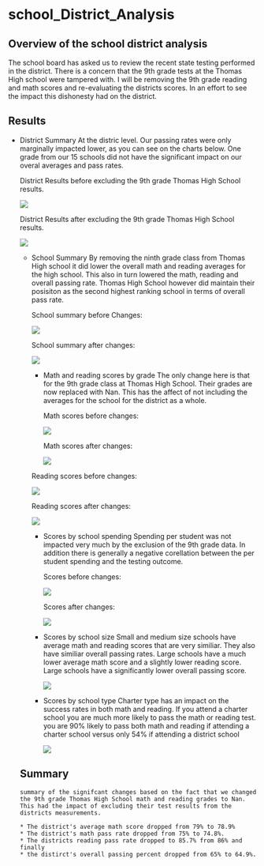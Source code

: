 # school_District_Analysis

## Overview of the school district analysis
  The school board has asked us to review the recent state testing performed in the district. There is a concern that the 9th grade tests at the Thomas High school were 
  tampered with. I will be removing the 9th grade reading and math scores and re-evaluating the districts scores. In an effort to see the impact this dishonesty had on 
  the district.
  
  ## Results
  
  * District Summary
    At the distric level. Our passing rates were only marginally impacted lower, as you can see on the charts below. One grade from our 15 schools did not have the 
    significant impact on our overal averages and pass rates.
    
    District Results before excluding the 9th grade Thomas High School results.
    
     ![](https://github.com/tomstowell99/school_District_Analysis/blob/main/Resources/Original%20Dist%20Summary.png)
     
     District Results after excluding the 9th grade Thomas High School results.
     
     ![](https://github.com/tomstowell99/school_District_Analysis/blob/main/Resources/Revised%20Dist%20Summary.png)
     
     * School Summary 
        By removing the ninth grade class from Thomas High school it did lower the overall math and reading averages for the high school. This also in turn lowered the 
        math, reading and overall passing rate. Thomas High School however did maintain their posisiton as the second highest ranking school in terms of overall pass
        rate.
        
        School summary before Changes:
        
        ![](https://github.com/tomstowell99/school_District_Analysis/blob/main/Resources/Original%20top5.png)
        
        School summary after changes:
     
        ![](https://github.com/tomstowell99/school_District_Analysis/blob/main/Resources/Revised%20top5.png)
        
        
        * Math and reading scores by grade
          The only change here is that for the 9th grade class at Thomas High School. Their grades are now replaced with Nan.
           This has the affect of not including the averages for the school for the district as a whole.
        
          Math scores before changes:
          
          ![](https://github.com/tomstowell99/school_District_Analysis/blob/main/Resources/Original%20Math%20by%20grade.png)
          
          Math scores after changes:
          
          ![](https://github.com/tomstowell99/school_District_Analysis/blob/main/Resources/Revised%20Math%20by%20grade.png)
         
         Reading scores before changes:
         
          ![](https://github.com/tomstowell99/school_District_Analysis/blob/main/Resources/original%20Reading%20by%20Grade.png)
          
         Reading scores after changes:
         
          ![](https://github.com/tomstowell99/school_District_Analysis/blob/main/Resources/Revised%20Reading%20by%20Grade.png) 
          
          
        * Scores by school spending
          Spending per student was not impacted very much by the exclusion of the 9th grade data. In addition there is generally a negative corellation
          between the per student spending and the testing outcome. 
               
          Scores before changes:
          
          ![](https://github.com/tomstowell99/school_District_Analysis/blob/main/Resources/Original%20scores%20by%20per%20student%20spending.png)
          
          Scores after changes:
          
          ![](https://github.com/tomstowell99/school_District_Analysis/blob/main/Resources/revised%20scores%20by%20per%20student%20spending.png)
          
        * Scores by school size
          Small and medium size schools have average math and reading scores that are very similiar. They also have similiar overall passing rates.
          Large schools have a much lower average math score and a slightly lower reading score. Large schools have a significantly lower overall passing 
          score.

          ![](https://github.com/tomstowell99/school_District_Analysis/blob/main/Resources/original%20size.png)
                         
         
        * Scores by school type
          Charter type has an impact on the success rates in both math and reading. If you attend a charter school you are much more likely to pass the math or 
          reading test. you are 90% likely to pass both math and reading if attending a charter school versus only 54% if attending a district school
        
          ![](https://github.com/tomstowell99/school_District_Analysis/blob/main/Resources/revised%20by%20charter%20type.png)
          
     ## Summary
        summary of the signifcant changes based on the fact that we changed the 9th grade Thomas High School math and reading grades to Nan.
        This had the impact of excluding their test results from the districts measurements.
        
        * The district's average math score dropped from 79% to 78.9%
        * The district's math pass rate dropped from 75% to 74.8%. 
        * The districts reading pass rate dropped to 85.7% from 86% and finally 
        * the distirct's overall passing percent dropped from 65% to 64.9%.
         
     
        
        
        
  
  
